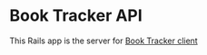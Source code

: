 # Book Tracker API
This Rails app is the server for [Book Tracker client](https://github.com/fpezcara/book-tracker)
